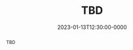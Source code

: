 ---
speaker: Mrdjan Jankovic
affiliation: Ford
website: "example.com"
date: 2023-01-13T12:30:00-0000
location: NVIDIA Auditorium
location-url: "https://campus-map.stanford.edu/?id=04-080"
title: "TBD"
abstract: "TBD"
youtube-code: "TBD"
---